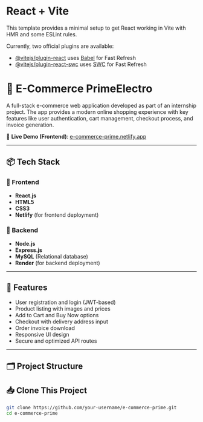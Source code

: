 # React + Vite

This template provides a minimal setup to get React working in Vite with HMR and some ESLint rules.

Currently, two official plugins are available:

- [@vitejs/plugin-react](https://github.com/vitejs/vite-plugin-react/blob/main/packages/plugin-react) uses [Babel](https://babeljs.io/) for Fast Refresh
- [@vitejs/plugin-react-swc](https://github.com/vitejs/vite-plugin-react/blob/main/packages/plugin-react-swc) uses [SWC](https://swc.rs/) for Fast Refresh



# 🛒 E-Commerce PrimeElectro

A full-stack e-commerce web application developed as part of an internship project. The app provides a modern online shopping experience with key features like user authentication, cart management, checkout process, and invoice generation.

🔗 **Live Demo (Frontend)**: [e-commerce-prime.netlify.app](https://e-commerce-prime.netlify.app/)

---

## 📦 Tech Stack

### 🔹 Frontend
- **React.js**
- **HTML5**
- **CSS3**
- **Netlify** (for frontend deployment)

### 🔹 Backend
- **Node.js**
- **Express.js**
- **MySQL** (Relational database)
- **Render** (for backend deployment)

---

## 🚀 Features

- User registration and login (JWT-based)
- Product listing with images and prices
- Add to Cart and Buy Now options
- Checkout with delivery address input
- Order invoice download
- Responsive UI design
- Secure and optimized API routes

---

## 🗂️ Project Structure


## 📥 Clone This Project

```bash
git clone https://github.com/your-username/e-commerce-prime.git
cd e-commerce-prime
